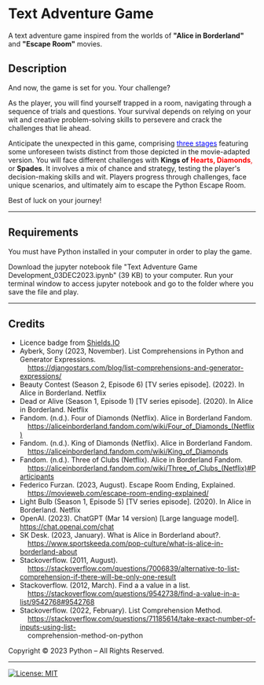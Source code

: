 # Text Adventure Game
A text adventure game inspired from the worlds of <b>"Alice in Borderland"</b> and <b>"Escape Room"</b> movies.

## Description

And now, the game is set for you. Your challenge?

As the player, you will find yourself trapped in a room, navigating through a sequence of trials and questions. Your survival depends on relying on your wit and creative problem-solving skills to persevere and crack the challenges that lie ahead. 

Anticipate the unexpected in this game, comprising <u><font color=blue>three stages</u></font> featuring some unforeseen twists distinct from those depicted in the movie-adapted version. You will face different challenges with <b>Kings of</b> <b><font color=red>Hearts, Diamonds</b>,</font> or <b>Spades</b>. It involves a mix of chance and strategy, testing the player's decision-making skills and wit. Players progress through challenges, face unique scenarios, and ultimately aim to escape the Python Escape Room.

Best of luck on your journey!

___

## Requirements

You must have Python installed in your computer in order to play the game.

Download the jupyter notebook file "Text Adventure Game Development_03DEC2023.ipynb" (39 KB) to your computer. Run your terminal window to access jupyter notebook and go to the folder where you save the file and play.
___



## Credits


* Licence badge from [Shields.IO](https://shields.io/)
* Ayberk, Sony (2023, November). List Comprehensions in Python and Generator Expressions.<br>&nbsp;&nbsp;&nbsp;&nbsp;https://djangostars.com/blog/list-comprehensions-and-generator-expressions/<br>
* Beauty Contest (Season 2, Episode 6)  [TV series episode]. (2022). In Alice in Borderland. Netflix <br>
* Dead or Alive (Season 1, Episode 1)  [TV series episode]. (2020). In Alice in Borderland. Netflix <br>
* Fandom. (n.d.). Four of Diamonds (Netflix). Alice in Borderland Fandom. <br>&nbsp;&nbsp;&nbsp;&nbsp;https://aliceinborderland.fandom.com/wiki/Four_of_Diamonds_(Netflix)<br>
* Fandom. (n.d.). King of Diamonds (Netflix). Alice in Borderland Fandom. <br>&nbsp;&nbsp;&nbsp;&nbsp;https://aliceinborderland.fandom.com/wiki/King_of_Diamonds <br>
* Fandom. (n.d.). Three of Clubs (Netflix). Alice in Borderland Fandom. <br>&nbsp;&nbsp;&nbsp;&nbsp;https://aliceinborderland.fandom.com/wiki/Three_of_Clubs_(Netflix)#Participants <br>
* Federico Furzan. (2023, August). Escape Room Ending, Explained.
<br>&nbsp;&nbsp;&nbsp;&nbsp;https://movieweb.com/escape-room-ending-explained/ <br>
* Light Bulb (Season 1, Episode 5) [TV series episode]. (2020). In Alice in Borderland. Netflix <br>
* OpenAI. (2023). ChatGPT (Mar 14 version) [Large language model]. https://chat.openai.com/chat<br>
* SK Desk. (2023, January). What is Alice in Borderland about?.
<br>&nbsp;&nbsp;&nbsp;&nbsp;https://www.sportskeeda.com/pop-culture/what-is-alice-in-borderland-about<br>
* Stackoverflow. (2011, August).
<br>&nbsp;&nbsp;&nbsp;&nbsp;https://stackoverflow.com/questions/7006839/alternative-to-list-comprehension-if-there-will-be-only-one-result<br>
* Stackoverflow. (2012, March). Find a a value in a list.
<br>&nbsp;&nbsp;&nbsp;&nbsp;https://stackoverflow.com/questions/9542738/find-a-value-in-a-list/9542768#9542768<br>
* Stackoverflow. (2022, February). List Comprehension Method. 
<br>&nbsp;&nbsp;&nbsp;&nbsp;https://stackoverflow.com/questions/71185614/take-exact-number-of-inputs-using-list-<br>&nbsp;&nbsp;&nbsp;&nbsp;comprehension-method-on-python

Copyright © 2023 Python – All Rights Reserved.
___


[![License: MIT](https://img.shields.io/badge/License-MIT-yellow.svg)](https://opensource.org/licenses/MIT)

